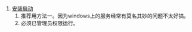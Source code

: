 1. [安装启动](https://blog.csdn.net/hh12211221/article/details/78902596)      
    1. 推荐用方法一。因为windows上的服务经常有莫名其妙的问题不太好搞。        
    1. 必须已管理员权限运行。    
